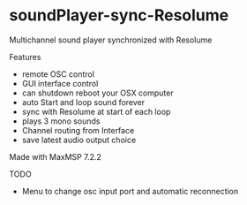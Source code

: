# soundPlayer-sync-Resolume

Multichannel sound player synchronized with Resolume

Features

- remote OSC control
- GUI interface control
- can shutdown reboot your OSX computer
- auto Start and loop sound forever
- sync with Resolume at start of each loop
- plays 3 mono sounds
- Channel routing from Interface
- save latest audio output choice

Made with MaxMSP 7.2.2

TODO

- Menu to change osc input port and automatic reconnection
